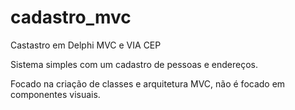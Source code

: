 # cadastro_mvc
Castastro em Delphi MVC e VIA CEP

Sistema simples com um cadastro de pessoas e endereços.

Focado na criação de classes e arquitetura MVC, não é focado em componentes visuais.
